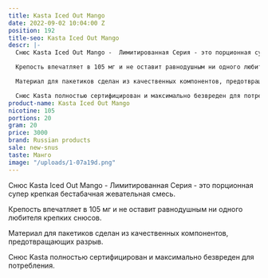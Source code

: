 ```yaml
---
title: Kasta Iced Out Mango
date: 2022-09-02 10:04:00 Z
position: 192
title-seo: Kasta Iced Out Mango
descr: |-
  Снюс Kasta Iced Out Mango -  Лимитированная Серия - это порционная супер крепкая бестабачная жевательная смесь.

  Крепость впечатляет в 105 мг и не оставит равнодушным ни одного любителя крепких снюсов.

  Материал для пакетиков сделан из качественных компонентов, предотвращающих разрыв.

  Снюс Kasta полностью сертифицирован и максимально безвреден для потребления.
product-name: Kasta Iced Out Mango
nicotine: 105
portions: 20
gram: 20
price: 3000
brand: Russian products
sale: new-snus
taste: Манго
image: "/uploads/1-07a19d.png"
---
```


Снюс Kasta Iced Out Mango -  Лимитированная Серия - это порционная супер крепкая бестабачная жевательная смесь.

Крепость впечатляет в 105 мг и не оставит равнодушным ни одного любителя крепких снюсов.

Материал для пакетиков сделан из качественных компонентов, предотвращающих разрыв.

Снюс Kasta полностью сертифицирован и максимально безвреден для потребления.